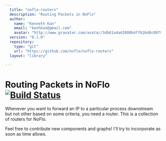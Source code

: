 ```yaml
---
  title: "noflo-routers"
  description: "Routing Packets in NoFlo"
  author: 
    name: "Kenneth Kan"
    email: "kenhkan@gmail.com"
    avatar: "http://www.gravatar.com/avatar/3db61a4a42000b4ff62648c0979e8920?s=23"
  version: "0.1.0"
  repository: 
    type: "git"
    url: "https://github.com/noflo/noflo-routers"
  layout: "library"

---
```

Routing Packets in NoFlo [![Build Status](https://secure.travis-ci.org/kenhkan/noflo-routers.png?branch=master)](https://travis-ci.org/kenhkan/noflo-routers)
===============================

Whenever you want to forward an IP to a particular process downstream
but not other based on some criteria, you need a router. This is a
collection of routers for NoFlo.

Feel free to contribute new components and graphs! I'll try to
incorporate as soon as time allows.

